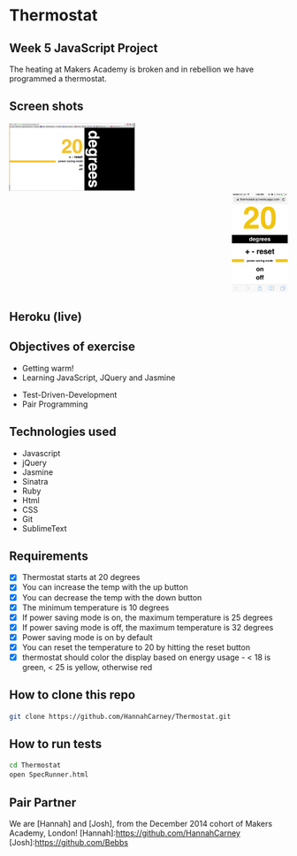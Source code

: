 Thermostat
==========
Week 5 JavaScript Project
-------------------------
The heating at Makers Academy is broken and in rebellion we have programmed a thermostat.

Screen shots
-----

<div align="left">
        <img width="45%" src="public/images/Screenshotcomputer.png" style="text-align: left">
</div>
<div align="right">
        <img width="20%" src="public/images/screenshotphone.PNG" style="text-align: right">
</div>


Heroku (live)
-----
[Thermostat simple]: https://thermostat-js.herokuapp.com/
[Thermostat design version]: https://thermostat-js.herkuapp.com/2

Objectives of exercise
----
- Getting warm!
- Learning JavaScript, JQuery and Jasmine
* Test-Driven-Development
* Pair Programming

Technologies used
----
- Javascript
- jQuery
- Jasmine
- Sinatra
- Ruby
- Html
- CSS
- Git
- SublimeText


Requirements
----
- [x] Thermostat starts at 20 degrees
- [x] You can increase the temp with the up button
- [x] You can decrease the temp with the down button
- [x] The minimum temperature is 10 degrees
- [x] If power saving mode is on, the maximum temperature is 25 degrees
- [x] If power saving mode is off, the maximum temperature is 32 degrees
- [x] Power saving mode is on by default
- [x] You can reset the temperature to 20 by hitting the reset button
- [x] thermostat should color the display based on energy usage - < 18 is green, < 25 is yellow, otherwise red

How to clone this repo
----
```sh
git clone https://github.com/HannahCarney/Thermostat.git
```

How to run tests
----
```sh
cd Thermostat
open SpecRunner.html
```

Pair Partner
----
We are [Hannah] and [Josh], from the December 2014 cohort of Makers Academy, London!
[Hannah]:https://github.com/HannahCarney
[Josh]:https://github.com/Bebbs
